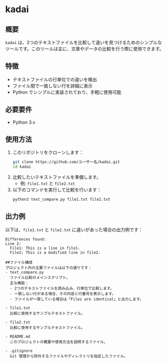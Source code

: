 # kadai

## 概要
`kadai` は、2つのテキストファイルを比較して違いを見つけるためのシンプルなツールです。このツールは主に、文章やデータの比較を行う際に使用できます。

## 特徴
- テキストファイルの行単位での違いを検出
- ファイル間で一致しない行を詳細に表示
- Python でシンプルに実装されており、手軽に使用可能

## 必要要件
- Python 3.x

## 使用方法
1. このリポジトリをクローンします：
    ```bash
    git clone https://github.com/ユーザー名/kadai.git
    cd kadai
    ```
2. 比較したいテキストファイルを準備します。
    - 例: `file1.txt` と `file2.txt`
3. 以下のコマンドを実行して比較を行います：
    ```bash
    python3 text_compare.py file1.txt file2.txt
    ```

## 出力例
以下は、`file1.txt` と `file2.txt` に違いがあった場合の出力例です：

```plaintext
Differences found: 
Line 2:
  File1: This is a line in file1.
  File2: This is a modified line in file2.

##ファイル構成
プロジェクト内の主要ファイルは以下の通りです：
- text_compare.py  
  ファイル比較のメインスクリプト。  
  主な機能：
  - 2つのテキストファイルを読み込み、行単位で比較します。
  - 一致しない行がある場合、その内容と行番号を表示します。
  - ファイルが一致している場合は「Files are identical」と出力します。

- file1.txt  
  比較に使用するサンプルテキストファイル。

- file2.txt  
  比較に使用するサンプルテキストファイル。

- README.md  
  このプロジェクトの概要や使用方法を説明するファイル。

- .gitignore  
  Git 管理から除外するファイルやディレクトリを指定したファイル。
